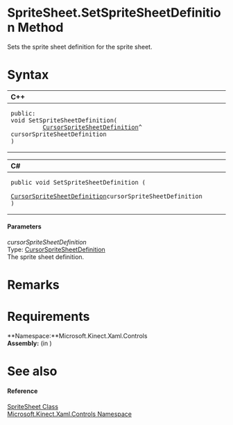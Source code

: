 SpriteSheet.SetSpriteSheetDefinition Method  
===========================================  

Sets the sprite sheet definition for the sprite sheet. <span id="syntaxSection"></span>

Syntax  
======  

<table>
<colgroup>
<col width="100%" />
</colgroup>
<thead>
<tr class="header">
<th align="left">C++</th>
</tr>
</thead>
<tbody>
<tr class="odd">
<td align="left"><pre><code>public:  
void SetSpriteSheetDefinition(  
         <a href="../../../Kinect.Toolkit.Input/CursorSpriteSheetDefinition.md">CursorSpriteSheetDefinition</a>^ cursorSpriteSheetDefinition  
)</code></pre></td>
</tr>
</tbody>
</table>

<table>
<colgroup>
<col width="100%" />
</colgroup>
<thead>
<tr class="header">
<th align="left">C#</th>
</tr>
</thead>
<tbody>
<tr class="odd">
<td align="left"><pre><code>public void SetSpriteSheetDefinition (  
         <a href="../../../Kinect.Toolkit.Input/CursorSpriteSheetDefinition.md">CursorSpriteSheetDefinition</a>cursorSpriteSheetDefinition  
)</code></pre></td>
</tr>
</tbody>
</table>

<span id="ID4EG"></span>
#### Parameters  

*cursorSpriteSheetDefinition*    
Type: [CursorSpriteSheetDefinition](../../../Kinect.Toolkit.Input/CursorSpriteSheetDefinition.md)  
The sprite sheet definition.  

<span id="remarks"></span>

Remarks  
=======  

<span id="requirements"></span>

Requirements  
============  

**Namespace:**Microsoft.Kinect.Xaml.Controls  
**Assembly:** (in )  

<span id="ID4ECB"></span>

See also  
========  

<span id="ID4EEB"></span>
#### Reference  

[SpriteSheet Class](../../SpriteSheet_Class.md)  
 [Microsoft.Kinect.Xaml.Controls Namespace](../../../Kinect.Xaml.Controls.md)  



<!--Please do not edit the data in the comment block below.-->
<!--
TOCTitle : SetSpriteSheetDefinition Method
RLTitle : SpriteSheet.SetSpriteSheetDefinition Method
KeywordK : SetSpriteSheetDefinition method
KeywordK : SpriteSheet.SetSpriteSheetDefinition method
KeywordF : Microsoft.Kinect.Xaml.Controls.SpriteSheet.SetSpriteSheetDefinition
KeywordF : SpriteSheet.SetSpriteSheetDefinition
KeywordF : SetSpriteSheetDefinition
KeywordF : Microsoft.Kinect.Xaml.Controls.SpriteSheet.SetSpriteSheetDefinition(Microsoft.Kinect.Toolkit.Input.CursorSpriteSheetDefinition)
KeywordA : M:Microsoft.Kinect.Xaml.Controls.SpriteSheet.SetSpriteSheetDefinition(Microsoft.Kinect.Toolkit.Input.CursorSpriteSheetDefinition)
AssetID : M:Microsoft.Kinect.Xaml.Controls.SpriteSheet.SetSpriteSheetDefinition(Microsoft.Kinect.Toolkit.Input.CursorSpriteSheetDefinition)
Locale : en-us
CommunityContent : 1
APIType : Managed
APILocation : 
APIName : Microsoft.Kinect.Xaml.Controls.SpriteSheet.SetSpriteSheetDefinition
TargetOS : Windows
TopicType : kbSyntax
DevLang : VB
DevLang : CSharp
DevLang : JavaScript
DevLang : C++
DocSet : K4Wv2
ProjType : K4Wv2Proj
Technology : Kinect for Windows
Product : Kinect for Windows SDK v2
productversion : 20
-->
